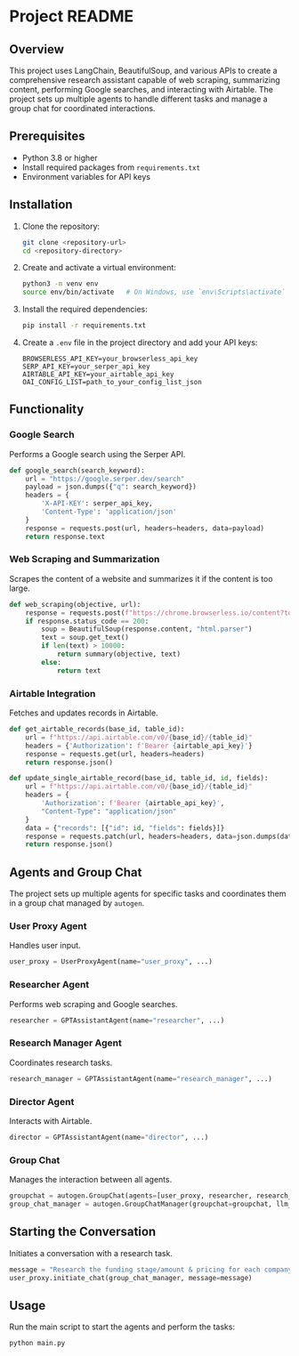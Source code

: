 # Project README

## Overview
This project uses LangChain, BeautifulSoup, and various APIs to create a comprehensive research assistant capable of web scraping, summarizing content, performing Google searches, and interacting with Airtable. The project sets up multiple agents to handle different tasks and manage a group chat for coordinated interactions.

## Prerequisites
- Python 3.8 or higher
- Install required packages from `requirements.txt`
- Environment variables for API keys

## Installation
1. Clone the repository:
    ```bash
    git clone <repository-url>
    cd <repository-directory>
    ```

2. Create and activate a virtual environment:
    ```bash
    python3 -m venv env
    source env/bin/activate   # On Windows, use `env\Scripts\activate`
    ```

3. Install the required dependencies:
    ```bash
    pip install -r requirements.txt
    ```

4. Create a `.env` file in the project directory and add your API keys:
    ```env
    BROWSERLESS_API_KEY=your_browserless_api_key
    SERP_API_KEY=your_serper_api_key
    AIRTABLE_API_KEY=your_airtable_api_key
    OAI_CONFIG_LIST=path_to_your_config_list_json
    ```

## Functionality

### Google Search
Performs a Google search using the Serper API.
```python
def google_search(search_keyword):    
    url = "https://google.serper.dev/search"
    payload = json.dumps({"q": search_keyword})
    headers = {
        'X-API-KEY': serper_api_key,
        'Content-Type': 'application/json'
    }
    response = requests.post(url, headers=headers, data=payload)
    return response.text
```

### Web Scraping and Summarization
Scrapes the content of a website and summarizes it if the content is too large.
```python
def web_scraping(objective, url):
    response = requests.post(f"https://chrome.browserless.io/content?token={brwoserless_api_key}", ...)
    if response.status_code == 200:
        soup = BeautifulSoup(response.content, "html.parser")
        text = soup.get_text()
        if len(text) > 10000:
            return summary(objective, text)
        else:
            return text
```

### Airtable Integration
Fetches and updates records in Airtable.
```python
def get_airtable_records(base_id, table_id):
    url = f"https://api.airtable.com/v0/{base_id}/{table_id}"
    headers = {'Authorization': f'Bearer {airtable_api_key}'}
    response = requests.get(url, headers=headers)
    return response.json()

def update_single_airtable_record(base_id, table_id, id, fields):
    url = f"https://api.airtable.com/v0/{base_id}/{table_id}"
    headers = {
        'Authorization': f'Bearer {airtable_api_key}',
        "Content-Type": "application/json"
    }
    data = {"records": [{"id": id, "fields": fields}]}
    response = requests.patch(url, headers=headers, data=json.dumps(data))
    return response.json()
```

## Agents and Group Chat
The project sets up multiple agents for specific tasks and coordinates them in a group chat managed by `autogen`.

### User Proxy Agent
Handles user input.
```python
user_proxy = UserProxyAgent(name="user_proxy", ...)
```

### Researcher Agent
Performs web scraping and Google searches.
```python
researcher = GPTAssistantAgent(name="researcher", ...)
```

### Research Manager Agent
Coordinates research tasks.
```python
research_manager = GPTAssistantAgent(name="research_manager", ...)
```

### Director Agent
Interacts with Airtable.
```python
director = GPTAssistantAgent(name="director", ...)
```

### Group Chat
Manages the interaction between all agents.
```python
groupchat = autogen.GroupChat(agents=[user_proxy, researcher, research_manager, director], ...)
group_chat_manager = autogen.GroupChatManager(groupchat=groupchat, llm_config={"config_list": config_list})
```

## Starting the Conversation
Initiates a conversation with a research task.
```python
message = "Research the funding stage/amount & pricing for each company in the list: ..."
user_proxy.initiate_chat(group_chat_manager, message=message)
```

## Usage
Run the main script to start the agents and perform the tasks:
```bash
python main.py
```
